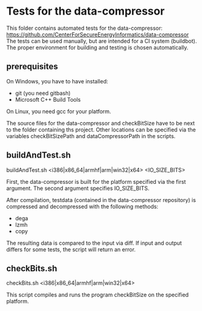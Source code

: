 # Tests for the data-compressor
This folder contains automated tests for the data-compressor: https://github.com/CenterForSecureEnergyInformatics/data-compressor
The tests can be used manually, but are intended for a CI system (buildbot).
The proper environment for building and testing is chosen automatically.

## prerequisites
On Windows, you have to have installed:
- git (you need gitbash)
- Microsoft C++ Build Tools

On Linux, you need gcc for your platform.

The source files for the data-compressor and checkBitSize have to be next to the folder containing ths project.
Other locations can be specified via the variables checkBitSizePath and dataCompressorPath in the scripts.

## buildAndTest.sh

buildAndTest.sh <i386|x86_64|armhf|arm|win32|x64> <IO_SIZE_BITS>

First, the data-compressor is built for the platform specified via the first argument.
The second argument specifies IO_SIZE_BITS.

After compilation, testdata (contained in the data-compressor repository) is compressed and decompressed with the following methods:
- dega
- lzmh
- copy

The resulting data is compared to the input via diff.
If input and output differs for some tests, the script will return an error.

## checkBits.sh

checkBits.sh <i386|x86_64|armhf|arm|win32|x64>

This script compiles and runs the program checkBitSize on the specified platform.
